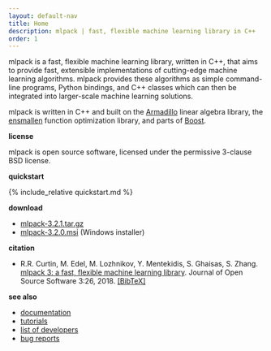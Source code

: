 ```yaml
---
layout: default-nav
title: Home
description: mlpack | fast, flexible machine learning library in C++
order: 1
---
```

mlpack is a fast, flexible machine learning library, written in C++, that aims
to provide fast, extensible implementations of cutting-edge machine learning
algorithms. mlpack provides these algorithms as simple command-line programs,
Python bindings, and C++ classes which can then be integrated into larger-scale
machine learning solutions.

mlpack is written in C++ and built on the
[Armadillo](http://arma.sourceforge.net) linear algebra library, the
[ensmallen](https://www.ensmallen.org) function optimization library, and parts
of [Boost](https://boost.org).

**license**

  mlpack is open source software, licensed under the permissive 3-clause BSD
license.

**quickstart**

{% include_relative quickstart.md %}

**download**

 - [mlpack-3.2.1.tar.gz](files/mlpack-3.2.1.tar.gz)
 - [mlpack-3.2.0.msi](files/mlpack-3.2.0.msi) (Windows installer)

**citation**

  * R.R. Curtin, M. Edel, M. Lozhnikov, Y. Mentekidis, S. Ghaisas, S. Zhang.
    [mlpack 3: a fast, flexible machine learning library](files/mlpack3.pdf).
    Journal of Open Source Software 3:26, 2018. [[BibTeX]](files/mlpack3.bib)

**see also**

 * [documentation](doc/stable/cli_documentation.html)
 * [tutorials](doc/stable/cli_documentation.html#tutorials)
 * [list of developers](community.html#developers)
 * [bug reports](questions.html)
